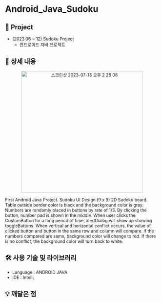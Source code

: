 ﻿# Android_Java_Sudoku
 
## 🚀 Project
- (2023.06 ~ 12) Sudoku Project 
  - 안드로이드 자바 프로젝트

## 📖 상세 내용
<p align="center">
  <img width="398" alt="스크린샷 2023-07-13 오후 2 28 08" src="https://github.com/limbaba1120/Android_Java_Sudoku/assets/102224840/2c4e3ac4-0f14-4a24-a0ab-4423b292f4dc">
</p>

First Android Java Project. Sudoku UI Design (9 x 9) 2D Sudoku board. Table outside border color is black and the background color is gray. Numbers are randomly placed in buttons by rate of 1/3. By clicking the button, number pad is shown in the middle. When user clicks the CustomButton for a long period of time, alertDialog will show up showing toggleButtons. When vertical and horizontal conflict occurs, the value of clicked button and button in the same row and column will compare. If the numbers compared are same, background color will change to red. If there is no conflict, the background color will turn back to white.

## 🛠️ 사용 기술 및 라이브러리
- Language : ANDROID JAVA
- IDE : Intellij

## 💡 깨달은 점



